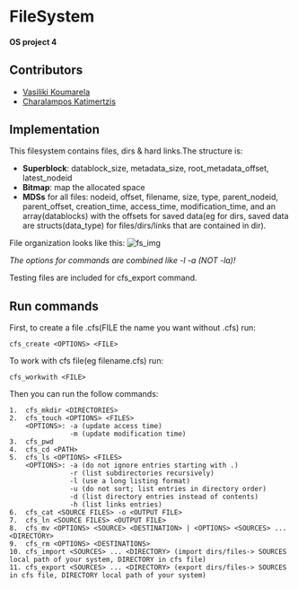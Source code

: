 # FileSystem
#### OS project 4

Contributors
------------
* [Vasiliki Koumarela](https://github.com/VasiaKoum/ "Vasiliki Koumarela")
* [Charalampos Katimertzis](https://github.com/chariskms/ "Charalampos Katimertzis")

Implementation
--------------

This filesystem contains files, dirs & hard links.The structure is:
* __Superblock__: datablock_size, metadata_size, root_metadata_offset, latest_nodeid
* __Bitmap__: map the allocated space
* __MDSs__ for all files: nodeid, offset, filename, size, type, parent_nodeid, parent_offset, creation_time, access_time, modification_time, and an array(datablocks) with the offsets for saved data(eg for dirs, saved data are structs(data_type) for files/dirs/links that are contained in dir).

File organization looks like this:
![fs_img](https://user-images.githubusercontent.com/26937033/78558519-64dee200-781b-11ea-8edc-1c3e88af5b66.JPG)

*The options for commands are combined like -l -a (NOT -la)!*

Testing files are included for cfs_export command.

Run commands
------------
First, to create a file .cfs(FILE the name you want without .cfs) run:
```
cfs_create <OPTIONS> <FILE>
```
To work with cfs file(eg filename.cfs) run:
```
cfs_workwith <FILE>
```
Then you can run the follow commands:
```
1.  cfs_mkdir <DIRECTORIES>
2.  cfs_touch <OPTIONS> <FILES>
    <OPTIONS>: -a (update access time)
               -m (update modification time)
3.  cfs_pwd
4.  cfs_cd <PATH>
5.  cfs_ls <OPTIONS> <FILES>
    <OPTIONS>: -a (do not ignore entries starting with .)
               -r (list subdirectories recursively)
               -l (use a long listing format)
               -u (do not sort; list entries in directory order)
               -d (list directory entries instead of contents)
               -h (list links entries)
6.  cfs_cat <SOURCE FILES> -o <OUTPUT FILE>
7.  cfs_ln <SOURCE FILES> <OUTPUT FILE>
8.  cfs_mv <OPTIONS> <SOURCE> <DESTINATION> | <OPTIONS> <SOURCES> ... <DIRECTORY>
9.  cfs_rm <OPTIONS> <DESTINATIONS>
10. cfs_import <SOURCES> ... <DIRECTORY> (import dirs/files-> SOURCES local path of your system, DIRECTORY in cfs file)
11. cfs_export <SOURCES> ... <DIRECTORY> (export dirs/files-> SOURCES in cfs file, DIRECTORY local path of your system)
```
